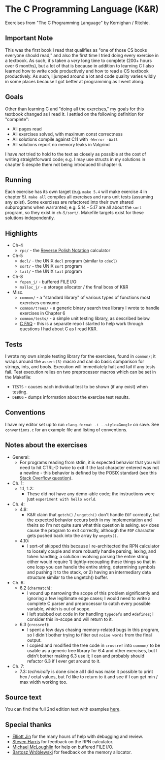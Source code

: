 # The C Programming Language (K&R)
Exercises from "The C Programming Language" by Kernighan / Ritchie.

## Important Note
This was the first book I read that qualifies as "one of those CS books everyone should read," and also the first time I tried doing every exercise in a textbook. As such, it's taken a _very_ long time to complete (200+ hours over 6 months), but a lot of that is because in addition to learning C I also learned how to write code productively and how to read a CS textbook productively. As such, I jumped around a lot and code quality varies wildly
in some places because I got better at programming as I went along.

## Goals
Other than learning C and "doing all the exercises," my goals for this textbook changed as I read it. I settled on the following definition for "complete":
- All pages read
- All exercises solved, with maximum const correctness
- All solutions compile against C11 with `-Werror -Wall`
- All solutions report no memory leaks in Valgrind

I have _not_ tried to hold to the text as closely as possible at the cost of writing straightforward code; e.g. I may use structs in my solutions in chapter 5 despite them not being introduced til chapter 6.

## Running
Each exercise has its own target (e.g. `make 5.4` will make exercise 4 in chapter 5). `make all` compiles all exercises and runs unit tests (assuming any exist). Some exercises are refactored into their own shared subprograms when warranted; e.g. 5.14 - 5.17 are all about the `sort` program, so they exist in `ch-5/sort/`. Makefile targets exist for these solutions independently.

## Highlights
* Ch-4
  * `rpc/` - the [Reverse Polish Notation](https://en.wikipedia.org/wiki/Reverse_Polish_notation) calculator
* Ch-5
  * `decl/` - the UNIX `decl` program (similar to `cdecl`)
  * `sort/` - the UNIX `sort` program
  * `tail/` - the UNIX `tail` program
* Ch-8
  * `fopen_j/` - buffered FILE I/O
  * `malloc_j/` - a storage allocator / the final boss of K&R
* Misc.
  * `common/` - a "standard library" of various types of functions most exercises consume
  * `common/trees/` - a generic binary search tree library I wrote to handle exercises in Chapter 6
  * `common/tests/` - a simple unit testing library, as described below.
  * [C FAQ](https://github.com/jsgoller1/c-faq) - this is a separate repo I started to help work through questions I had about C as I read K&R.

## Tests
I wrote my own simple testing library for the exercises, found in `common/`; it wraps around the `assert(3)` macro and can do basic comparison for strings, ints, and bools. Execution will immediately halt and fail
if any tests fail. Test execution relies on two preprocessor macros which can be set in the Makefile:
* `TESTS` - causes each individual test to be shown (if any exist) when testing.
* `DEBUG` - dumps information about the exercise test results.

## Conventions
I have my editor set up to run `clang-format -i --style=Google` on save. See `conventions.c` for an example file and listing of conventions.

## Notes about the exercises
* General:
  * For programs reading from stdin, it is expected behavior that you will need to hit CTRL-D twice to exit if the last character entered was not a newline - this behavior is defined by the POSIX standard (see this [Stack Overflow question](https://stackoverflow.com/questions/21260674/why-do-i-need-to-type-ctrl-d-twice-to-mark-end-of-file?utm_medium=organic&utm_source=google_rich_qa&utm_campaign=google_rich_qa)).
* Ch. 1:
  * 1.1, 1.2:
    * These did not have any demo-able code; the instructions were just `experiment with hello world`.
* Ch. 4:
  * 4.9:
    * K&R claim that `getch()` / `ungetch()` don't handle `EOF` correctly, but the expected behavior occurs both in my implementation and theirs so I'm not quite sure what this question is asking. `EOF` does cause the program to exit correctly, although the `EOF` character gets pushed back into the array by `ungets()`.
  * 4.10:
    * I sort-of skipped this because I re-architected the RPN calculator to loosely couple and more robustly handle parsing, lexing, and token handling; a solution involving parsing the entire string either would require 1) tightly-recoupling these things so that in one loop you can handle the entire string, determining symbols and pushing it to the stack, or 2) having an intermediary data structure similar to the ungetch() buffer.
* Ch. 6:
  * 6.2 (`charmatch`):
    * I wound up narrowing the scope of this problem significantly and ignoring a few legitimate edge cases; I would need to write a complete C parser and preprocessor to catch every possible variable, which is out of scope.
    * I left stubbed out code in for handling `typedefs` and `#defines`; I consider this in-scope and will return to it.
  * 6.3 (`crossref`):
    * I spent a few days chasing memory-related bugs in this program, so I didn't bother trying to filter out `noise words` from the final output.
    * I copied and modified the tree code in `crossref` into `common/` to be usable as a generic tree library for 6.4 and other exercises, but I didn't bother making 6.3 use it; I can and probably should refactor 6.3 if I ever get around to it.
* Ch. 7:
  * 7.3: _technically_ is done since all I did was make it possible to print hex / octal values, but I'd like to return to it and see if I can get min / max width working too.

## Source text
You can find the full 2nd edition text with examples [here](http://cs.indstate.edu/~cbasavaraj/cs559/the_c_programming_language_2.pdf).

## Special thanks
* [Elliott Jin](https://github.com/robot-dreams) for the many hours of help with debugging and review.
* [Steven Harris](https://github.com/seh) for feedback on the RPN calculator.
* [Michael McLoughlin](https://github.com/mmcloughlin) for help on buffered FILE I/O.
* [Bartosz Wróblewski](https://github.com/bawr) for feedback on the memory allocator.
